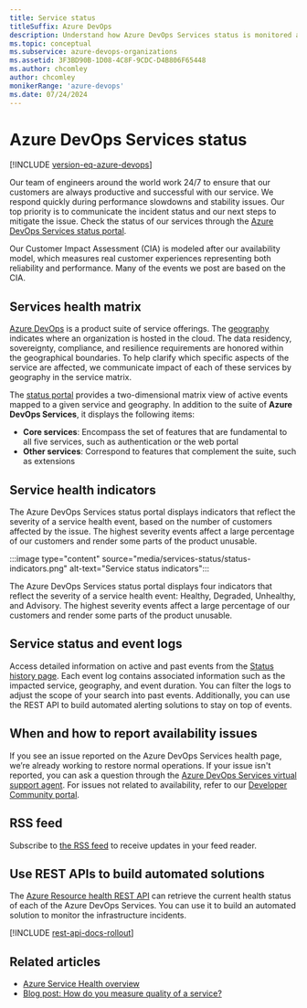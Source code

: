 ```yaml
---
title: Service status 
titleSuffix: Azure DevOps 
description: Understand how Azure DevOps Services status is monitored and available to users. 
ms.topic: conceptual
ms.subservice: azure-devops-organizations
ms.assetid: 3F3BD90B-1D08-4C8F-9CDC-D4B806F65448
ms.author: chcomley
author: chcomley
monikerRange: 'azure-devops'
ms.date: 07/24/2024
---
```


# Azure DevOps Services status

[!INCLUDE [version-eq-azure-devops](../includes/version-eq-azure-devops.md)]

Our team of engineers around the world work 24/7 to ensure that our customers are always productive and successful with our service. We respond quickly during performance slowdowns and stability issues. Our top priority is to communicate the incident status and our next steps to mitigate the issue. Check the status of our services through the [Azure DevOps Services status portal](https://status.dev.azure.com).

Our Customer Impact Assessment (CIA) is modeled after our availability model, which measures real customer experiences representing both reliability and performance. Many of the events we post are based on the CIA.

## Services health matrix

[Azure DevOps](https://azure.microsoft.com/services/devops/) is a product suite of service offerings. The [geography](https://azure.microsoft.com/global-infrastructure/geographies/) indicates where an organization is hosted in the cloud. The data residency, sovereignty, compliance,
and resilience requirements are honored within the geographical boundaries. To help clarify which specific aspects of the service are affected, we communicate impact of each of these services by geography in the service matrix. 

The [status portal](https://status.dev.azure.com) provides a two-dimensional matrix view of active events mapped to a given service and geography. In addition to the suite of **Azure DevOps Services**, it displays the following items:
- **Core services**: Encompass the set of features that are fundamental to all five services, such as authentication or the web portal
- **Other services**: Correspond to features that complement the suite, such as extensions

## Service health indicators 

The Azure DevOps Services status portal displays indicators that reflect the severity of a service health event, based on the number of customers affected by the issue. The highest severity events affect a large percentage of our customers and render some parts of the product unusable.
 
:::image type="content" source="media/services-status/status-indicators.png" alt-text="Service status indicators"::: 

The Azure DevOps Services status portal displays four indicators that reflect the severity of a service health event: Healthy, Degraded, Unhealthy, and Advisory. The highest severity events affect a large percentage of our customers and render some parts of the product unusable.

## Service status and event logs

Access detailed information on active and past events from the [Status history page](https://status.dev.azure.com/_history). Each event log contains associated information such as the impacted service, geography, and event duration. You can filter the logs to adjust the scope of your search into past events. Additionally, you can use the REST API to build automated alerting solutions to stay on top of events.

## When and how to report availability issues 

If you see an issue reported on the Azure DevOps Services health page, we’re already working to restore normal operations. If your issue isn't reported, you can ask a question through the [Azure DevOps Services virtual support agent](https://azure.microsoft.com/support/devops/). For issues not related to availability, refer to our [Developer Community portal](https://developercommunity.visualstudio.com/report?space=21&entry=problem).

## RSS feed

Subscribe to [the RSS feed](https://status.dev.azure.com/_rss) to receive updates in your feed reader. 

## Use REST APIs to build automated solutions

The [Azure Resource health REST API](/rest/api/azure/devops/status) can retrieve the current health status of each of the Azure DevOps Services. You can use it to build an automated solution to monitor the infrastructure incidents.  

[!INCLUDE [rest-api-docs-rollout](../includes/rest-api-docs-rollout.md)] 

## Related articles

- [Azure Service Health overview](/azure/service-health/service-health-overview)  
- [Blog post: How do you measure quality of a service?](https://devblogs.microsoft.com/bharry/how-do-you-measure-quality-of-a-service/) 
